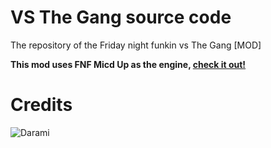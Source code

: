 # VS The Gang source code
The repository of the Friday night funkin vs The Gang [MOD]

**This mod uses FNF Micd Up as the engine, [check it out!](https://github.com/Verwex/Funkin-Mic-d-Up-SC)**

# Credits
![Darami](https://cdn.discordapp.com/avatars/594516219399372816/cb275fb888db054246ad64557bf85473.png?size=128)
